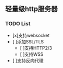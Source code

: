 ## 轻量级http服务器


### TODO List

- [x]支持websocket
- [ ]添加SSL/TLS
  - [ ]支持HTTP2/3
  - [ ]支持WSS
- [ ]支持反向代理
<!--
**Alrusix/alrusix** is a ✨ _special_ ✨ repository because its `README.md` (this file) appears on your GitHub profile.

Here are some ideas to get you started:

- 🔭 I’m currently working on ...
- 🌱 I’m currently learning ...
- 👯 I’m looking to collaborate on ...
- 🤔 I’m looking for help with ...
- 💬 Ask me about ...
- 📫 How to reach me: ...
- 😄 Pronouns: ...
- ⚡ Fun fact: ...
-->
